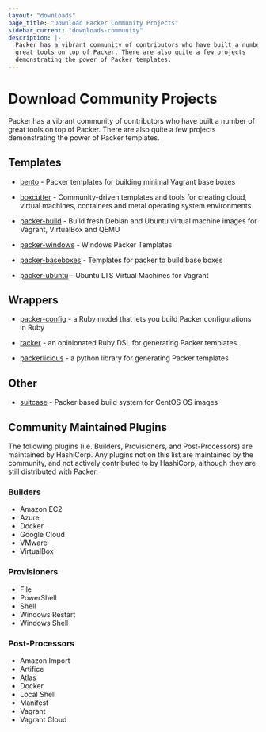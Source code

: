 ```yaml
---
layout: "downloads"
page_title: "Download Packer Community Projects"
sidebar_current: "downloads-community"
description: |-
  Packer has a vibrant community of contributors who have built a number of
  great tools on top of Packer. There are also quite a few projects
  demonstrating the power of Packer templates.
---
```


# Download Community Projects

Packer has a vibrant community of contributors who have built a number of great
tools on top of Packer. There are also quite a few projects demonstrating the
power of Packer templates.

## Templates

- [bento](https://github.com/chef/bento) - Packer templates for building minimal
  Vagrant base boxes

- [boxcutter](https://github.com/boxcutter) - Community-driven templates and
  tools for creating cloud, virtual machines, containers and metal operating
  system environments

- [packer-build](https://github.com/tylert/packer-build) - Build fresh Debian
  and Ubuntu virtual machine images for Vagrant, VirtualBox and QEMU

- [packer-windows](https://github.com/joefitzgerald/packer-windows) - Windows
  Packer Templates

- [packer-baseboxes](https://github.com/taliesins/packer-baseboxes) - Templates
  for packer to build base boxes

- [packer-ubuntu](https://github.com/cbednarski/packer-ubuntu) - Ubuntu LTS
  Virtual Machines for Vagrant

## Wrappers

- [packer-config](https://github.com/ianchesal/packer-config) - a Ruby model that lets you build Packer configurations in Ruby

- [racker](https://github.com/aspring/racker) - an opinionated Ruby DSL for generating Packer templates

- [packerlicious](https://github.com/mayn/packerlicious) - a python library for generating Packer templates

## Other

- [suitcase](https://github.com/tmclaugh/suitcase) - Packer based build system for CentOS OS images

## Community Maintained Plugins

The following plugins (i.e. Builders, Provisioners, and Post-Processors) are
maintained by HashiCorp. Any plugins not on this list are maintained by the
community, and not actively contributed to by HashiCorp, although they are
still distributed with Packer.

### Builders

- Amazon EC2
- Azure
- Docker
- Google Cloud
- VMware
- VirtualBox

### Provisioners

- File
- PowerShell
- Shell
- Windows Restart
- Windows Shell

### Post-Processors

- Amazon Import
- Artifice
- Atlas
- Docker
- Local Shell
- Manifest
- Vagrant
- Vagrant Cloud
